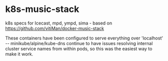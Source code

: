 # k8s-music-stack

k8s specs for Icecast, mpd, ympd, sima - based on https://github.com/vitiMan/docker-music-stack

These containers have been configured to serve everything over 'localhost' -- minikube/alpine/kube-dns continue to have issues resolving internal cluster service names from within pods, so this was the easiest way to make it work.
